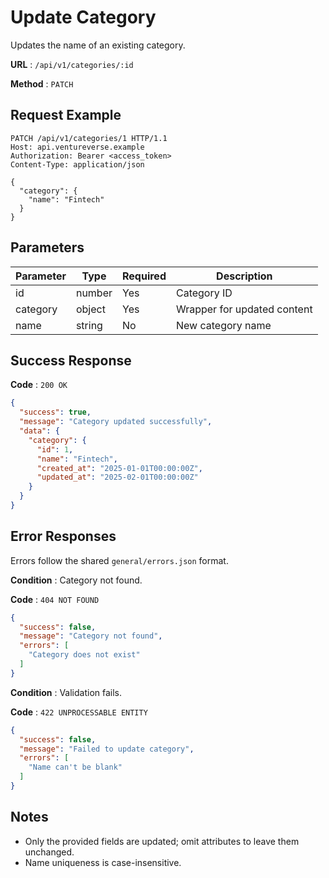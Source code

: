 # Update Category

Updates the name of an existing category.

**URL** : `/api/v1/categories/:id`

**Method** : `PATCH`

## Request Example

```http
PATCH /api/v1/categories/1 HTTP/1.1
Host: api.ventureverse.example
Authorization: Bearer <access_token>
Content-Type: application/json

{
  "category": {
    "name": "Fintech"
  }
}
```

## Parameters

| Parameter | Type   | Required | Description                  |
|-----------|--------|----------|------------------------------|
| id        | number | Yes      | Category ID                  |
| category  | object | Yes      | Wrapper for updated content  |
| name      | string | No       | New category name            |

## Success Response

**Code** : `200 OK`

```json
{
  "success": true,
  "message": "Category updated successfully",
  "data": {
    "category": {
      "id": 1,
      "name": "Fintech",
      "created_at": "2025-01-01T00:00:00Z",
      "updated_at": "2025-02-01T00:00:00Z"
    }
  }
}
```

## Error Responses

Errors follow the shared `general/errors.json` format.

**Condition** : Category not found.

**Code** : `404 NOT FOUND`

```json
{
  "success": false,
  "message": "Category not found",
  "errors": [
    "Category does not exist"
  ]
}
```

**Condition** : Validation fails.

**Code** : `422 UNPROCESSABLE ENTITY`

```json
{
  "success": false,
  "message": "Failed to update category",
  "errors": [
    "Name can't be blank"
  ]
}
```

## Notes

- Only the provided fields are updated; omit attributes to leave them unchanged.
- Name uniqueness is case-insensitive.


